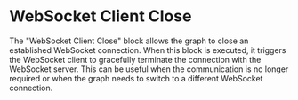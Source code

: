 # WebSocket Client Close

The "WebSocket Client Close" block allows the graph to close an established WebSocket connection. When this block is executed, it triggers the WebSocket client to gracefully terminate the connection with the WebSocket server. This can be useful when the communication is no longer required or when the graph needs to switch to a different WebSocket connection.
